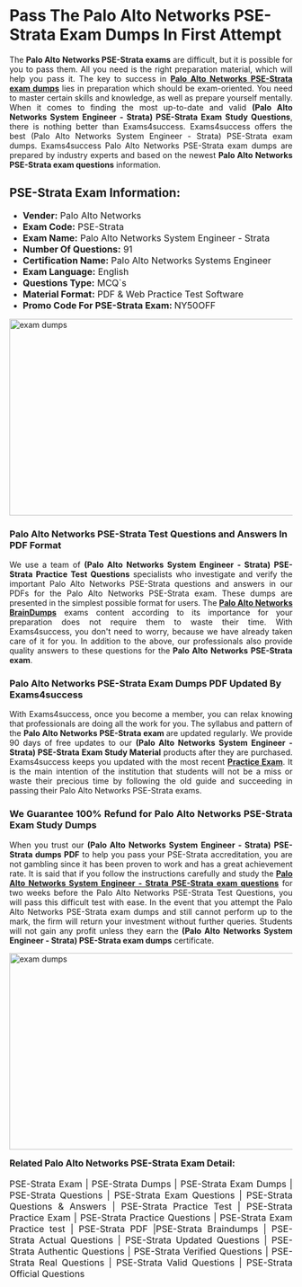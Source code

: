 <h1><strong><strong>Pass The Palo Alto Networks PSE-Strata Exam Dumps In First Attempt</strong></strong></h1> <p style="text-align:justify">The <strong>Palo Alto Networks PSE-Strata exams</strong> are difficult, but it is possible for you to pass them. All you need is the right preparation material, which will help you pass it. The key to success in <a href="https://www.exams4success.com/palo-alto-networks/pse-strata-pdf-exam-dumps"><strong>Palo Alto Networks PSE-Strata exam dumps</strong></a> lies in preparation which should be exam-oriented. You need to master certain skills and knowledge, as well as prepare yourself mentally. When it comes to finding the most up-to-date and valid <strong>(Palo Alto Networks System Engineer - Strata) PSE-Strata Exam Study Questions</strong>, there is nothing better than Exams4success. Exams4success offers the best (Palo Alto Networks System Engineer - Strata) PSE-Strata exam dumps. Exams4success Palo Alto Networks PSE-Strata exam dumps are prepared by industry experts and based on the newest <strong>Palo Alto Networks PSE-Strata exam questions</strong> information.</p> <h2><strong><strong>PSE-Strata Exam Information:</strong></strong></h2> <ul> <li><span style="font-size:16px"><strong>Vender:</strong> Palo Alto Networks</span></li> <li><span style="font-size:16px"><strong>Exam Code:</strong> PSE-Strata</span></li> <li><span style="font-size:16px"><strong>Exam Name:</strong> Palo Alto Networks System Engineer - Strata</span></li> <li><span style="font-size:16px"><strong>Number Of Questions:</strong> 91</span></li> <li><span style="font-size:16px"><strong>Certification Name:</strong> Palo Alto Networks Systems Engineer</span></li> <li><span style="font-size:16px"><strong>Exam Language:</strong> English</span></li> <li><span style="font-size:16px"><strong>Questions Type:</strong> MCQ`s</span></li> <li><span style="font-size:16px"><strong>Material Format:</strong> PDF & Web Practice Test Software</span></li> <li><span style="font-size:16px"><strong>Promo Code For PSE-Strata Exam: </strong>NY50OFF</span></li> </ul> <p><a href="https://www.exams4success.com/palo-alto-networks/pse-strata-pdf-exam-dumps" rel="no-follow"><img alt="exam dumps" src="https://www.certcollections.com/uploads/content/infrist1.png" style="height:350px; width:750px" /></a></p> <h3><strong>Palo Alto Networks PSE-Strata Test Questions and Answers In PDF Format</strong></h3> <p style="text-align:justify">We use a team of <strong>(Palo Alto Networks System Engineer - Strata) PSE-Strata Practice Test Questions</strong> specialists who investigate and verify the important Palo Alto Networks PSE-Strata questions and answers in our PDFs for the Palo Alto Networks PSE-Strata exam. These dumps are presented in the simplest possible format for users. The <a href="https://www.exams4success.com/palo-alto-networks-exam-dumps"><strong>Palo Alto Networks BrainDumps</strong></a> exams content according to its importance for your preparation does not require them to waste their time. With Exams4success, you don't need to worry, because we have already taken care of it for you. In addition to the above, our professionals also provide quality answers to these questions for the<strong> Palo Alto Networks PSE-Strata exam</strong>.</p> <h3><strong> Palo Alto Networks PSE-Strata Exam Dumps PDF Updated By Exams4success</strong></h3> <p style="text-align:justify">With Exams4success, once you become a member, you can relax knowing that professionals are doing all the work for you. The syllabus and pattern of the <strong>Palo Alto Networks PSE-Strata exam </strong>are updated regularly. We provide 90 days of free updates to our <strong>(Palo Alto Networks System Engineer - Strata) PSE-Strata Exam Study Material</strong> products after they are purchased. Exams4success keeps you updated with the most recent <a href="https://www.exams4success.com/"><strong>Practice Exam</strong></a>. It is the main intention of the institution that students will not be a miss or waste their precious time by following the old guide and succeeding in passing their Palo Alto Networks PSE-Strata exams.</p> <h3 style="text-align:justify"><strong>We Guarantee 100% Refund for Palo Alto Networks PSE-Strata Exam Study Dumps</strong></h3> <p style="text-align:justify">When you trust our <strong>(Palo Alto Networks System Engineer - Strata) PSE-Strata dumps PDF</strong> to help you pass your PSE-Strata accreditation, you are not gambling since it has been proven to work and has a great achievement rate. It is said that if you follow the instructions carefully and study the <a href="https://www.exams4success.com/palo-alto-networks/pse-strata-pdf-exam-dumps"><strong>Palo Alto Networks System Engineer - Strata PSE-Strata exam questions</strong></a> for two weeks before the Palo Alto Networks PSE-Strata Test Questions, you will pass this difficult test with ease. In the event that you attempt the Palo Alto Networks PSE-Strata exam dumps and still cannot perform up to the mark, the firm will return your investment without further queries. Students will not gain any profit unless they earn the <strong>(Palo Alto Networks System Engineer - Strata) PSE-Strata exam dumps</strong> certificate.</p> <p style="text-align:justify"><a href="https://www.exams4success.com/palo-alto-networks/pse-strata-pdf-exam-dumps" rel="no-follow"><img alt="exam dumps" src="https://www.certcollections.com/uploads/content/free_demo1.png" style="height:350px; width:750px" /></a></p> <p style="text-align:justify"><span style="font-size:16px"><strong>Related Palo Alto Networks PSE-Strata Exam Detail:</strong></span><br /> <br /> <span style="font-size:16px">PSE-Strata Exam | PSE-Strata Dumps | PSE-Strata Exam Dumps | PSE-Strata Questions | PSE-Strata Exam Questions | PSE-Strata Questions & Answers | PSE-Strata Practice Test | PSE-Strata Practice Exam | PSE-Strata Practice Questions | PSE-Strata Exam Practice test | PSE-Strata PDF |PSE-Strata Braindumps | PSE-Strata Actual Questions | PSE-Strata Updated Questions | PSE-Strata Authentic Questions | PSE-Strata Verified Questions | PSE-Strata Real Questions | PSE-Strata Valid Questions | PSE-Strata Official Questions</span></p>
